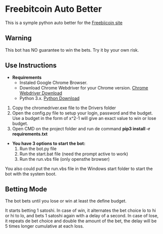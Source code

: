 # Freebitcoin Auto Better

  This is a symple python auto better for the [Freebiicoin site](https://freebitco.in/?r=8521028)

## Warning 
  This bot has NO guarantee to win the bets. Try it by your own risk.

## Use Instructions

  * **Requirements**
    - Instaled Google Chrome Browser.
    - Download Chrome Webdriver for your Chrome version. [Chrome Webdriver Download](https://chromedriver.chromium.org/downloads)
    - Python 3.x. [Python Download](https://www.python.org/downloads/)
  
  1. Copy the chromedriver.exe file to the Drivers folder
  2. Open the config.py file to setup your login, password and the budget. Use a budget in the form of x^2-1 will give an exact value to win or lose budget.
  3. Open CMD on the project folder and run de command **pip3 install -r requirements.txt**  

  * **You have 3 options to start the bot:**
    1. Run the bot.py file
    2. Run the start.bat file (need the prompt active to work)
    3. Run the run.vbs file (only opensthe browser)
  
  You also could put the run.vbs file in the Windows start folder to start the bot with the system boot.
  
## Betting Mode

  The bot bets until you lose or win at least the define budget.

  It starts betting 1 satoshi.
  In case of win, it alternates the bet choice lo to hi or hi to lo, and bets 1 satoshi again with a delay of a second.
  In case of lose, it repeats de bet choice and double the amount of the bet, the delay will be 5 times longer cumulative at each loss.
